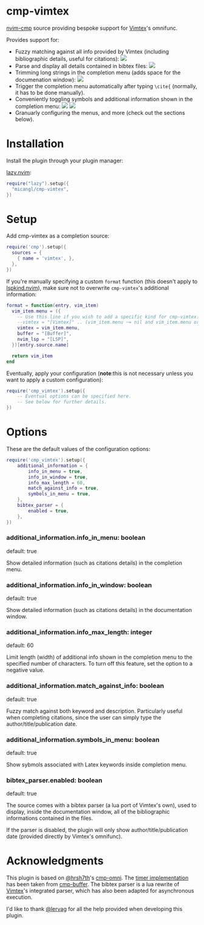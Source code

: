 # cmp-vimtex

[nvim-cmp](https://github.com/hrsh7th/nvim-cmp) source providing bespoke support for [Vimtex](https://github.com/lervag/vimtex)'s omnifunc.

Provides support for:
- Fuzzy matching against all info provided by Vimtex (including bibliographic details, useful for citations):
  ![](https://github.com/micangl/cmp-vimtex/assets/142919381/4887b19b-d08d-44e3-9b29-22e91a3a1728)
- Parse and display all details contained in bibtex files:
  ![](https://github-production-user-asset-6210df.s3.amazonaws.com/142919381/274990752-d9cba239-aa54-4398-a17f-02f6eec1d628.png)
- Trimming long strings in the completion menu (adds space for the documenation window):
  ![](https://github.com/micangl/cmp-vimtex/assets/142919381/bed1ab56-09cf-486c-baa9-be4198e52ce0)
- Trigger the completion menu automatically after typing `\cite{` (normally, it has to be done manually).
- Conveniently toggling symbols and additional information shown in the completion menu:
  ![](https://github.com/micangl/cmp-vimtex/assets/142919381/fc167389-134d-4a7c-b083-2c9eafe98891)
  ![](https://github.com/micangl/cmp-vimtex/assets/142919381/daa3c5b3-b3a7-46d4-a3e6-427b9d4371de)
- Granuarly configuring the menus, and more (check out the sections below).

# Installation

Install the plugin through your plugin manager:

[lazy.nvim](https://github.com/folke/lazy.nvim):
```lua
require("lazy").setup({
  "micangl/cmp-vimtex",
})
```

# Setup

Add cmp-vimtex as a completion source:

```lua
require('cmp').setup({
  sources = {
    { name = 'vimtex', },
  },
})
```

If you're manually specifying a custom `format` function (this doesn't apply to [lspkind.nvim](https://github.com/onsails/lspkind.nvim)), make sure not to overwrite `cmp-vimtex`'s additional information:

```lua
format = function(entry, vim_item)
  vim_item.menu = ({
    -- Use this line if you wish to add a specific kind for cmp-vimtex:
    --vimtex = "[Vimtex]" .. (vim_item.menu ~= nil and vim_item.menu or ""),
    vimtex = vim_item.menu,
    buffer = "[Buffer]",
    nvim_lsp = "[LSP]",
  })[entry.source.name]

  return vim_item
end
```

Eventually, apply your configuration (**note**:this is not necessary unless you want to apply a custom configuration):

```lua
require('cmp_vimtex').setup({
    -- Eventual options can be specified here.
    -- See below for further details.
})
```

# Options

These are the default values of the configuration options:

```lua
require('cmp_vimtex').setup({
    additional_information = {
        info_in_menu = true,
        info_in_window = true,
        info_max_length = 60,
        match_against_info = true,
        symbols_in_menu = true,
    },
    bibtex_parser = {
        enabled = true,
    },
})
```

### additional_information.info_in_menu: boolean
default: true

Show detailed information (such as citations details) in the completion menu.

### additional_information.info_in_window: boolean
default: true

Show detailed information (such as citations details) in the documentation window.

### additional_information.info_max_length: integer
default: 60

Limit length (width) of additional info shown in the completion menu to the specified number of characters.
To turn off this feature, set the option to a negative value.

### additional_information.match_against_info: boolean
default: true

Fuzzy match against both keyword and description.
Particularly useful when completing citations, since the user can simply type the author/title/publication date.

### additional_information.symbols_in_menu: boolean
default: true

Show sybmols associated with Latex keywords inside completion menu.

### bibtex_parser.enabled: boolean
default: true

The source comes with a bibtex parser (a lua port of Vimtex's own), used to display, inside the documentation window, all of the bibliographic informations contained in the files.

If the parser is disabled, the plugin will only show author/title/publication date (provided directly by Vimtex's omnifunc).

# Acknowledgments

This plugin is based on [@hrsh7th](https://github.com/hrsh7th)'s [cmp-omni](https://github.com/hrsh7th/cmp-omni).
The [timer implementation](https://github.com/micangl/cmp-vimtex/blob/master/lua/cmp_vimtex/timer.lua) has been taken from [cmp-buffer](https://github.com/hrsh7th/cmp-buffer).
The bibtex parser is a lua rewrite of [Vimtex](https://github.com/lervag/vimtex)'s integrated parser, which has also been adapted for asynchronous execution.

I'd like to thank [@lervag](https://github.com/lervag) for all the help provided when developing this plugin.

